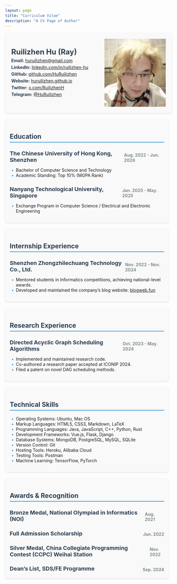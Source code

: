 ```yaml
---
layout: page
title: "Curriculum Vitae"
description: "A CV Page of Author"
---
```


<style>
.cv-header {
    width: 100%;
    display: flex;
    align-items: center;
    gap: 20px;
    padding: 20px;
    background: #f9f9f9;
    border-radius: 8px;
    box-shadow: 0 2px 5px rgba(0,0,0,0.1);
}
.cv-header-text {
    flex: 1;
}
.cv-header img {
    width: 200px;
    object-fit: cover;
}
.cv-header-text h1 {
    color: #2c3e50;
    font-size: 24px;
    margin: 0;
}
.cv-header-text p {
    color: #7f8c8d;
    margin: 5px 0;
}
.cv-header-text p strong {
    color: #2c3e50;
    font-weight: bold;
}
.cv-container {
    margin-top: 20px;
    margin-bottom: 20px;
}
.cv-section {
    width: 100%;
    margin-bottom: 20px;
    background: #f9f9f9;
    padding: 15px;
    border-radius: 8px;
    box-shadow: 0 2px 5px rgba(0,0,0,0.1);
}
.cv-section h2 {
    color: #2c3e50;
    border-bottom: 2px solid #3498db;
    padding-bottom: 5px;
}
.cv-section h3 {
    color: #2c3e50;
    margin-bottom: 5px;
    font-size: 18px;
    display: flex;
    justify-content: space-between;
    align-items: center;
}
.cv-section h3 span {
    padding-top: 5px;
    font-size: 14px;
    color: #7f8c8d;
    margin-left: 10px;
}
.cv-section ul {
    padding-left: 20px;
    list-style: none;
}
.cv-section ul li::before {
    content: "\2022";
    color: #3498db;
    font-weight: bold;
    display: inline-block;
    width: 1em;
    margin-left: -1em;
}
</style>

<div class="cv-header">
    <div class="cv-header-text">
        <h1>Ruilizhen Hu (Ray)</h1>
        <p><strong>Email:</strong> <a href="mailto:huruilizhen@gmail.com">huruilizhen@gmail.com</a></p>
        <p><strong>LinkedIn:</strong> <a href="https://www.linkedin.com/in/ruilizhen-hu">linkedin.com/in/ruilizhen-hu</a></p>
        <p><strong>GitHub:</strong> <a href="https://github.com/HuRuilizhen">github.com/HuRuilizhen</a></p>
        <p><strong>Website:</strong> <a href="https://huruilizhen.github.io">huruilizhen.github.io</a></p>
        <p><strong>Twitter:</strong> <a href="https://x.com/RuilizhenH">x.com/RuilizhenH</a></p>
        <p><strong>Telegram:</strong> <a href="https://t.me/HuRuilizhen">@HuRuilizhen</a></p>
    </div>
    <img src="/images/author.jpeg" alt="Ruilizhen Hu">
</div>

<div class="cv-container">
    <div class="cv-section">
        <h2>Education</h2>
            <h3>The Chinese University of Hong Kong, Shenzhen <span>Aug. 2022 - Jun. 2026</span></h3>
            <ul>
                <li>Bachelor of Computer Science and Technology</li>
                <li>Academic Standing: Top 10% (MGPA Rank)</li>
            </ul>
            <h3>Nanyang Technological University, Singapore <span>Jan. 2025 - May. 2025</span></h3>
            <ul>
                <li>Exchange Program in Computer Science / Electrical and Electronic Engineering</li>
            </ul>
    </div>
    <div class="cv-section">
        <h2>Internship Experience</h2>
        <h3>Shenzhen Zhongzhilechuang Technology Co., Ltd.<span>Nov. 2022 - Nov. 2024</span></h3>
        <ul>
            <li>Mentored students in Informatics competitions, achieving national-level awards.</li>
            <li>Developed and maintained the company’s blog website: <a href="http://blogweb.fun">blogweb.fun</a></li>
        </ul>
    </div>
    <div class="cv-section">
        <h2>Research Experience</h2>
            <h3>Directed Acyclic Graph Scheduling Algorithms <span>Oct. 2023 - May. 2024</span></h3> 
            <ul>
                <li>Implemented and maintained research code.</li>
                <li>Co-authored a research paper accepted at ICONIP 2024.</li>
                <li>Filed a patent on novel DAG scheduling methods.</li>
            </ul>
    </div>
    <div class="cv-section">
        <h2>Technical Skills</h2>
        <ul>
            <li>Operating Systems: Ubuntu, Mac OS</li>
            <li>Markup Languages: HTML5, CSS3, Markdown, LaTeX</li>
            <li>Programming Languages: Java, JavaScript, C++, Python, Rust</li>
            <li>Development Frameworks: Vue.js, Flask, Django</li>
            <li>Database Systems: MongoDB, PostgreSQL, MySQL, SQLite</li>
            <li>Version Control: Git</li>
            <li>Hosting Tools: Heroku, Alibaba Cloud</li>
            <li>Testing Tools: Postman</li>
            <li>Machine Learning: TensorFlow, PyTorch</li>
        </ul>
    </div>
    <div class="cv-section">
        <h2>Awards & Recognition</h2>
        <h3>
            Bronze Medal, National Olympiad in Informatics (NOI) <span>Aug. 2021</span>
        </h3>
        <h3>
            Full Admission Scholarship <span>Jun. 2022</span>
        </h3>
        <h3>
            Silver Medal, China Collegiate Programming Contest (CCPC) Weihai Station <span>Nov. 2022</span>
        </h3>
        <h3>
            Dean’s List, SDS/FE Programme <span>Sep. 2024</span>
        </h3>
    </div>
</div>